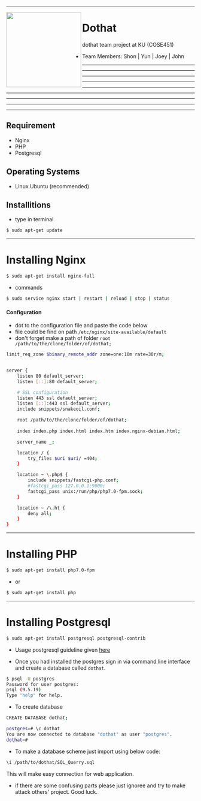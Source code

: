 ----
<img src="https://avatars1.githubusercontent.com/u/57694591?s=460&v=4" align="left" height="200" width="200" >

# Dothat


dothat team project at KU (COSE451)

- Team Members: Shon | Yun | Joey | John 


-----
-----
-----
-----
-----
-----
-----
-----
----
## Requirement
- Nginx
- PHP
- Postgresql

## Operating Systems
- Linux Ubuntu (recommended)

## Installitions

* type in terminal

```bash
$ sudo apt-get update
```

----
# Installing Nginx
```bash
$ sudo apt-get install nginx-full
```
* commands

```bash
$ sudo service nginx start | restart | reload | stop | status
```
#### Configuration
* dot to the configuration file and paste the code below
* file could be find on path ```/etc/nginx/site-available/default ```
* don't forget make a path of folder ```root /path/to/the/clone/folder/of/dothat;```

```bash
limit_req_zone $binary_remote_addr zone=one:10m rate=30r/m;


server {
	listen 80 default_server;
	listen [::]:80 default_server;

	# SSL configuration
	listen 443 ssl default_server;
	listen [::]:443 ssl default_server;	
	include snippets/snakeoil.conf;

	root /path/to/the/clone/folder/of/dothat;
	
	index index.php index.html index.htm index.nginx-debian.html;

	server_name _;

	location / {
		try_files $uri $uri/ =404;
	}

	location ~ \.php$ {
		include snippets/fastcgi-php.conf;
		#fastcgi_pass 127.0.0.1:9000;
		fastcgi_pass unix:/run/php/php7.0-fpm.sock;
	}

	location ~ /\.ht {
		deny all;
	}
}
```

---- 
# Installing PHP
```bash
$ sudo apt-get install php7.0-fpm
```
* or 

```bash
$ sudo apt-get install php
```

----
# Installing Postgresql
```bash
$ sudo apt-get install postgresql postgresql-contrib
```
* Usage postgresql guideline given [here](https://www.digitalocean.com/community/tutorials/how-to-install-and-use-postgresql-on-ubuntu-16-04)

* Once you had installed the postgres sign in via command line interface and create a database called ```dothat```. 
```bash
$ psql -U postgres
Password for user postgres: 
psql (9.5.19)
Type "help" for help.
```

* To create database
```bash
CREATE DATABASE dothat;
```
```bash
postgres=# \c dothat
You are now connected to database "dothat" as user "postgres".
dothat=# 
```
* To make a database scheme just import using below code:
```bash
\i /path/to/dothat/SQL_Querry.sql
```


This will make easy connection for web application.

- if there are some confusing parts please just ignoree and try to make attack others' project. Good luck.